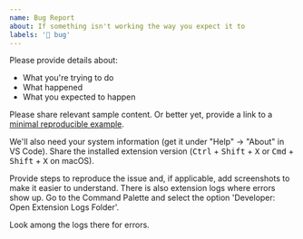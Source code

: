 ```yaml
---
name: Bug Report
about: If something isn't working the way you expect it to
labels: '🐞 bug'
---
```


Please provide details about:

* What you're trying to do
* What happened
* What you expected to happen

Please share relevant sample content. Or better yet, provide a link to a [minimal reproducible example](https://stackoverflow.com/help/minimal-reproducible-example).

We'll also need your system information (get it under "Help" -> "About" in VS Code). Share the installed extension version (<kbd>Ctrl</kbd> + <kbd>Shift</kbd> + <kbd>X</kbd> or <kbd>Cmd</kbd> + <kbd>Shift</kbd> + <kbd>X</kbd> on macOS).

Provide steps to reproduce the issue and, if applicable, add screenshots to make it easier to understand. There is also extension logs where errors show up. Go to the Command Palette and select the option 'Developer: Open Extension Logs Folder'.

Look among the logs there for errors.
